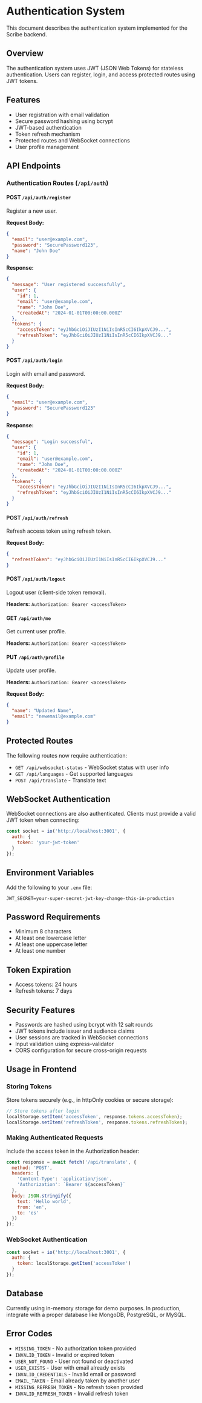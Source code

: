 # Authentication System

This document describes the authentication system implemented for the Scribe backend.

## Overview

The authentication system uses JWT (JSON Web Tokens) for stateless authentication. Users can register, login, and access protected routes using JWT tokens.

## Features

- User registration with email validation
- Secure password hashing using bcrypt
- JWT-based authentication
- Token refresh mechanism
- Protected routes and WebSocket connections
- User profile management

## API Endpoints

### Authentication Routes (`/api/auth`)

#### POST `/api/auth/register`
Register a new user.

**Request Body:**
```json
{
  "email": "user@example.com",
  "password": "SecurePassword123",
  "name": "John Doe"
}
```

**Response:**
```json
{
  "message": "User registered successfully",
  "user": {
    "id": 1,
    "email": "user@example.com",
    "name": "John Doe",
    "createdAt": "2024-01-01T00:00:00.000Z"
  },
  "tokens": {
    "accessToken": "eyJhbGciOiJIUzI1NiIsInR5cCI6IkpXVCJ9...",
    "refreshToken": "eyJhbGciOiJIUzI1NiIsInR5cCI6IkpXVCJ9..."
  }
}
```

#### POST `/api/auth/login`
Login with email and password.

**Request Body:**
```json
{
  "email": "user@example.com",
  "password": "SecurePassword123"
}
```

**Response:**
```json
{
  "message": "Login successful",
  "user": {
    "id": 1,
    "email": "user@example.com",
    "name": "John Doe",
    "createdAt": "2024-01-01T00:00:00.000Z"
  },
  "tokens": {
    "accessToken": "eyJhbGciOiJIUzI1NiIsInR5cCI6IkpXVCJ9...",
    "refreshToken": "eyJhbGciOiJIUzI1NiIsInR5cCI6IkpXVCJ9..."
  }
}
```

#### POST `/api/auth/refresh`
Refresh access token using refresh token.

**Request Body:**
```json
{
  "refreshToken": "eyJhbGciOiJIUzI1NiIsInR5cCI6IkpXVCJ9..."
}
```

#### POST `/api/auth/logout`
Logout user (client-side token removal).

**Headers:** `Authorization: Bearer <accessToken>`

#### GET `/api/auth/me`
Get current user profile.

**Headers:** `Authorization: Bearer <accessToken>`

#### PUT `/api/auth/profile`
Update user profile.

**Headers:** `Authorization: Bearer <accessToken>`

**Request Body:**
```json
{
  "name": "Updated Name",
  "email": "newemail@example.com"
}
```

## Protected Routes

The following routes now require authentication:

- `GET /api/websocket-status` - WebSocket status with user info
- `GET /api/languages` - Get supported languages
- `POST /api/translate` - Translate text

## WebSocket Authentication

WebSocket connections are also authenticated. Clients must provide a valid JWT token when connecting:

```javascript
const socket = io('http://localhost:3001', {
  auth: {
    token: 'your-jwt-token'
  }
});
```

## Environment Variables

Add the following to your `.env` file:

```env
JWT_SECRET=your-super-secret-jwt-key-change-this-in-production
```

## Password Requirements

- Minimum 8 characters
- At least one lowercase letter
- At least one uppercase letter
- At least one number

## Token Expiration

- Access tokens: 24 hours
- Refresh tokens: 7 days

## Security Features

- Passwords are hashed using bcrypt with 12 salt rounds
- JWT tokens include issuer and audience claims
- User sessions are tracked in WebSocket connections
- Input validation using express-validator
- CORS configuration for secure cross-origin requests

## Usage in Frontend

### Storing Tokens
Store tokens securely (e.g., in httpOnly cookies or secure storage):

```javascript
// Store tokens after login
localStorage.setItem('accessToken', response.tokens.accessToken);
localStorage.setItem('refreshToken', response.tokens.refreshToken);
```

### Making Authenticated Requests
Include the access token in the Authorization header:

```javascript
const response = await fetch('/api/translate', {
  method: 'POST',
  headers: {
    'Content-Type': 'application/json',
    'Authorization': `Bearer ${accessToken}`
  },
  body: JSON.stringify({
    text: 'Hello world',
    from: 'en',
    to: 'es'
  })
});
```

### WebSocket Authentication
```javascript
const socket = io('http://localhost:3001', {
  auth: {
    token: localStorage.getItem('accessToken')
  }
});
```

## Database

Currently using in-memory storage for demo purposes. In production, integrate with a proper database like MongoDB, PostgreSQL, or MySQL.

## Error Codes

- `MISSING_TOKEN` - No authorization token provided
- `INVALID_TOKEN` - Invalid or expired token
- `USER_NOT_FOUND` - User not found or deactivated
- `USER_EXISTS` - User with email already exists
- `INVALID_CREDENTIALS` - Invalid email or password
- `EMAIL_TAKEN` - Email already taken by another user
- `MISSING_REFRESH_TOKEN` - No refresh token provided
- `INVALID_REFRESH_TOKEN` - Invalid refresh token
